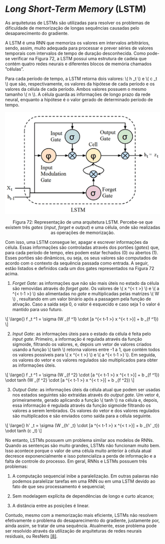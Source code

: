 # _Long Short-Term Memory_ (LSTM)

As arquiteturas de LSTMs são utilizadas para resolver os problemas de dificuldade de memorização
de longas sequências causadas pelo desaparecimento do gradiente.

A LSTM é uma RNN que memoriza os valores em intervalos arbitrários, sendo, assim, muito adequada
para processar e prever séries de valores temporais com intervalos de tempo de duração desconhecida.
Como pode-se verificar na Figura 72, a LSTM possui uma estrutura de cadeia que contém quatro
redes neurais e diferentes blocos de memória chamados ”células”.

Para cada período de tempo, a LSTM retorna dois valores: \\( h _t \\) e \\( c _t \\) que são, respectivamente, os
valores da hipótese de cada período e os valores da célula de cada período. Ambos valores possuem
o mesmo tamanho \\( n \\). A célula guarda as informações de longo prazo da rede neural, enquanto a
hipótese é o valor gerado de determinado período de tempo.

<p align="center">
  <img src="./img/72.png">
</p>

<p align="center">
Figura 72: Representação de uma arquitetura LSTM. Percebe-se que existem três <i>gates</i>
(<i>input</i>, <i>forget</i> e <i>output</i>) e uma célula, onde são realizadas as operações de memorização.
</p>

Com isso, uma LSTM consegue ler, apagar e escrever informações da célula. Essas informações são
controladas através dos portões (_gates_) que, para cada período de tempo, eles podem estar fechados
(0) ou abertos (1). Esses portões são dinâmicos, ou seja, os seus valores são computados de acordo
com o contexto da sequência passada como entrada. A seguir, estão listados e definidos cada um
dos gates representados na Figura 72 acima.

1. _Forget Gate_: as informações que não são mais úteis no estado da célula são removidas através
do _forget gate_. Os valores de \\( x ^{\< t \>} \\) e \\( a ^{\< t-1 \>} \\) são alimentadas no _gate_ e multiplicadas pelas
matrizes \\( W \\) , resultando em um valor binário após a passagem pela função de ativação. Caso
a saída seja 0, o valor é esquecido e caso seja 1 o valor é mantido para uso futuro.

\\[
  \large{} f _t ^1 = \sigma (W _{f ^1} \cdot [a ^{\< t-1 \>} x ^{\< t \>}] + b _{f ^1})
\\]

2. _Input Gate_: as informações úteis para o estado da célula é feita pelo _input gate_. Primeiro,
a informação é regulada através da função sigmoide, filtrando os valores, e, depois um vetor
de valores criados usando a função \\( tanh \\) retorna valores entre -1 a 1, que contém todos os
valores possíveis para \\( x ^{\< t \>} \\) e \\( a ^{\< t-1 \>} \\). Em seguida, os valores do vetor e os valores regulados
são multiplicados para obter as informações úteis.

\\[
  \large{} f _t ^1 = \sigma (W _{f ^2} \cdot [a ^{\< t-1 \>} x ^{\< t \>}] + b _{f ^1})
    \odot tanh (W _{f ^2} \cdot [a ^{\< t-1 \>} x ^{\< t \>}] + b _{f ^2})
\\]

3. _Output Gate_: as informações úteis da célula atual que podem ser usadas nos estados seguintes
são extraídas através do _output gate_. Um vetor é, primeiramente, gerado aplicando a função
\\( tanh \\) na célula e, depois, essa informação é regulada através da função sigmoide filtrando os
valores a serem lembrados. Os valores do vetor e dos valores regulados são multiplicados e são
enviados como saída para a célula seguinte.

\\[
  \large{} h' _t = \sigma (W _{h' _t} \cdot [a ^{\< t-1 \>} x ^{\< t \>}] + b _{h' _t}) \odot tanh (c _t)
\\]

No entanto, LSTMs possuem um problema similar aos modelos de RNNs. Quando as sentenças são
muito grandes, LSTMs não funcionam muito bem. Isso acontece porque o valor de uma célula muito
anterior à célula atual decresce exponencialmente e isso potencializa a perda de informação e a falta
de controle do processo. Em geral, RNNs e LSTMs possuem três problemas:

1. A computação sequencial inibe a paralelização. Em outras palavras não podemos paralelizar
tarefas em uma RNN ou em uma LSTM devido ao fato de que seu processamento é sequencial;

2. Sem modelagem explícita de dependências de longo e curto alcance;

3. A distância entre as posições é linear.

Contudo, mesmo com a memorização mais eficiente, LSTMs não resolvem efetivamente o problema
do desaparecimento do gradiente, justamente por, ainda assim, se tratar de uma sequência.
Atualmente, esse problema pode ser resolvido através da utilização de arquiteturas de redes neurais
residuais, ou ResNets [[8]](../../referencias.md).
